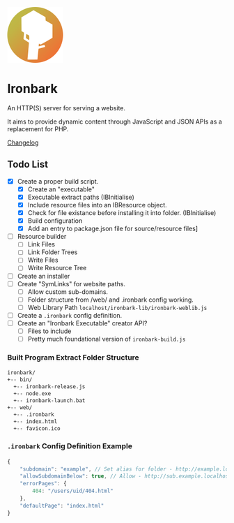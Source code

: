 ![Ironbark Logo](res/ironbark-logo-negative-128.png)

# Ironbark

An HTTP(S) server for serving a website.

It aims to provide dynamic content through JavaScript and JSON APIs as a replacement for PHP.

[Changelog](CHANGELOG.md)

## Todo List
- [x] Create a proper build script.
  - [x] Create an "executable"
  - [x] Executable extract paths (IBInitialise)
  - [x] Include resource files into an IBResource object.
  - [x] Check for file existance before installing it into folder. (IBInitialise)
  - [x] Build configuration
  - [x] Add an entry to package.json file for source/resource files]
- [ ] Resource builder
  - [ ] Link Files
  - [ ] Link Folder Trees
  - [ ] Write Files
  - [ ] Write Resource Tree
- [ ] Create an installer
- [ ] Create "SymLinks" for website paths.
  - [ ] Allow custom sub-domains.
  - [ ] Folder structure from /web/ and .ironbark config working.
  - [ ] Web Library Path `localhost/ironbark-lib/ironbark-weblib.js`
- [ ] Create a `.ironbark` config definition.
- [ ] Create an "Ironbark Executable" creator API?
  - [ ] Files to include
  - [ ] Pretty much foundational version of `ironbark-build.js`

### Built Program Extract Folder Structure
```
ironbark/
+-- bin/
  +-- ironbark-release.js
  +-- node.exe
  +-- ironbark-launch.bat
+-- web/
  +-- .ironbark
  +-- index.html
  +-- favicon.ico
```

### `.ironbark` Config Definition Example
```javascript
{
    "subdomain": "example", // Set alias for folder - http://example.localhost/
    "allowSubdomainBelow": true, // Allow - http://sub.example.localhost/
    "errorPages": {
        404: "/users/uid/404.html"
    },
    "defaultPage": "index.html"
}
```
